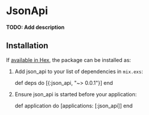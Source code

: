 # JsonApi

**TODO: Add description**

## Installation

If [available in Hex](https://hex.pm/docs/publish), the package can be installed as:

  1. Add json_api to your list of dependencies in `mix.exs`:

        def deps do
          [{:json_api, "~> 0.0.1"}]
        end

  2. Ensure json_api is started before your application:

        def application do
          [applications: [:json_api]]
        end


